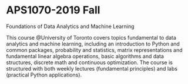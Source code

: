 # APS1070-2019 Fall
Foundations of Data Analytics and Machine Learning

This course @University of Toronto covers topics fundamental to data analytics and machine learning, including an introduction to  Python  and  common  packages,  probability  and  statistics,  matrix representations  and  fundamental linear   algebra   operations,   basic   algorithms   and   data   structures,   discrete   math   and   continuous optimization.  The  course  is  structured  with  both  weekly  lectures  (fundamental  principles)  and  labs (practical Python applications).
